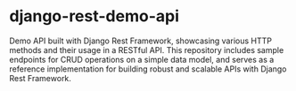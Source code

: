 # django-rest-demo-api
Demo API built with Django Rest Framework, showcasing various HTTP methods and their usage in a RESTful API. This repository includes sample endpoints for CRUD operations on a simple data model, and serves as a reference implementation for building robust and scalable APIs with Django Rest Framework.
